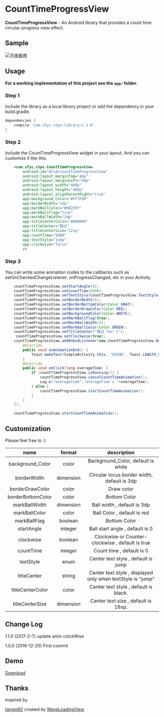 ﻿# CountTimeProgressView

**CountTimeProgressView** - An Android library that provides a count time circular progress view effect.


## Sample
![页面截图][1]


  ## Usage

**For a working implementation of this project see the `app/` folder.**

### Step 1

Include the library as a local library project or add the dependency in your build.gradle.

```groovy
dependencies {
    compile 'com.sfyc.ctpv:library:1.1.0'
}
```

### Step 2

Include the CountTimeProgressView widget in your layout. And you can customize it like this.

```xml
    <com.sfyc.ctpv.CountTimeProgressView
        android:id="@+id/countTimeProgressView"
        android:layout_marginTop="4dp"
        android:layout_marginLeft="4dp"
        android:layout_width="40dp"
        android:layout_height="40dp"
        android:layout_alignParentRight="true"
        app:background_Color="#FF7F00"
        app:borderWidth="1dp"
        app:markBallColor="#002FFF"
        app:markBallFlag="true"
        app:markBallWidth="2dp"
        app:titleCenterColor="#000000"
        app:titleCenter="跳过"
        app:titleCenterSize="12sp"
        app:countTime="5000"
        app:textStyle="jump"
        app:clockwise="false"
        />
```
### Step 3

You can write some animation codes to the callbacks such as setOnCheckedChangeListener, onProgressChanged, etc in your Activity.
```java
    countTimeProgressView.setStartAngle(0);
    countTimeProgressView.setCountTime(6000);
    countTimeProgressView.setTextStyle(CountTimeProgressView.TextStyle.SECOND);
    countTimeProgressView.setBorderWidth(6);
    countTimeProgressView.setBorderBottomColor(Color.GRAY);
    countTimeProgressView.setBorderDrawColor(Color.RED);
    countTimeProgressView.setBackgroundColor(Color.WHITE);
    countTimeProgressView.setMarkBallFlag(true);
    countTimeProgressView.setMarkBallWidth(4);
    countTimeProgressView.setMarkBallColor(Color.GREEN);
    countTimeProgressView.setTitleCenter("跳过（%s）s");
     countTimeProgressView.setClockwise(true);
    countTimeProgressView.addOnEndListener(new CountTimeProgressView.OnEndListener() {
        @Override
        public void onAnimationEnd() {
            Toast.makeText(SimpleActivity.this, "时间到", Toast.LENGTH_SHORT).show();
        }
        @Override
        public void onClick(long overageTime) {
            if (countTimeProgressView.isRunning()) {
                countTimeProgressView.cancelCountTimeAnimation();
                Log.e("overageTime","overageTime = "+overageTime);
            } else {
                countTimeProgressView.startCountTimeAnimation();
            }
        }
    });

    countTimeProgressView.startCountTimeAnimation();

```

## Customization

Please feel free to :)

|name|format|description|
|:---:|:---:|:---:|
| background_Color | color | Background_Color, default is white
| borderWidth | dimension | Circular locus border width, default is 3dp
| borderDrawColor | color | Draw color
| borderBottomColor | color | Bottom Color
| markBallWidth | dimension | Ball width , default is 3dp
| markBallColor | color | Ball Color , default is red
| markBallFlag | boolean | Bottom Color
| startAngle | integer | Ball start angle , default is 0
| clockwise | boolean | Clockwise or Counter-clockwise , default is true
| countTime | integer | Count time , default is 0
| textStyle | enum | Center text style , default is jump
| titleCenter | string | Center text style , displayed only when textStyle is "jump"
| titleCenterColor | color | Center text style , default is black.
| titleCenterSize | dimension | Center text size , default is 16sp.

## Change Log

1.1.0 (2017-2-7)
update anim colckWise

1.0.0 (2016-12-20)
First commit

## Demo
[Download][2]


## Thanks

Inspired by

[tangqi92][3] created by [WaveLoadingView][4]



  [1]: http://oihnadz1x.bkt.clouddn.com/CountTimeProgressView01.png
  [2]: http://fir.im/ctpv58
  [3]: https://github.com/tangqi92
  [4]: https://github.com/tangqi92/WaveLoadingView